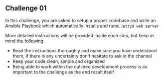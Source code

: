 ## Challenge 01
In this challenge, you are asked to setup a proper codebase and write an Ansible Playbook
which automatically installs and runs: `Jetty9 web server`

More detailed instructions will be provided inside each step, but keep in mind the following:

- Read the instructions thoroughly and make sure you have understood them, if there is any
  uncertainty don't hesitate to ask in the channel    
- Keep your code clean, simple and organized  
- Being able to work within the outlined development process is as important to the challenge
  as the end result itself  
